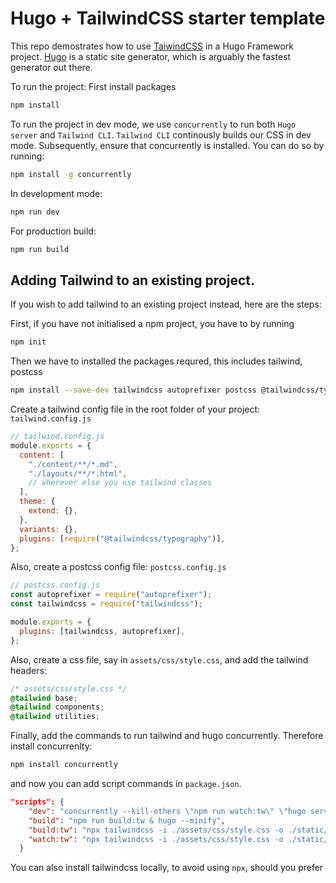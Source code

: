 # Hugo + TailwindCSS starter template

This repo demostrates how to use [TaiwindCSS](https://tailwindcss.com) in a Hugo Framework
project. [Hugo](https://gohugo.io) is a static site generator, which is arguably the fastest
generator out there.

To run the project:
First install packages

```bash
npm install
```

To run the project in dev mode, we use `concurrently` to run both `Hugo server` and `Tailwind CLI`. `Tailwind CLI` continously builds our CSS in dev mode.
Subsequently, ensure that concurrently is installed. You can do so by running:

```bash
npm install -g concurrently
```

In development mode:

```bash
npm run dev
```

For production build:

```bash
npm run build
```

## Adding Tailwind to an existing project.

If you wish to add tailwind to an existing project instead, here are the steps:

First, if you have not initialised a npm project, you have to by running

```bash
npm init
```

Then we have to installed the packages requred, this includes tailwind, postcss

```bash
npm install --save-dev tailwindcss autoprefixer postcss @tailwindcss/typography
```

Create a tailwind config file in the root folder of your project: `tailwind.config.js`

```js
// tailwind.config.js
module.exports = {
  content: [
    "./content/**/*.md",
    "./layouts/**/*.html",
    // wherever else you use tailwind classes
  ],
  theme: {
    extend: {},
  },
  variants: {},
  plugins: [require("@tailwindcss/typography")],
};
```

Also, create a postcss config file: `postcss.config.js`

```js
// postcss.config.js
const autoprefixer = require("autoprefixer");
const tailwindcss = require("tailwindcss");

module.exports = {
  plugins: [tailwindcss, autoprefixer],
};
```

Also, create a css file, say in `assets/css/style.css`, and add the tailwind headers:

```css
/* assets/css/style.css */
@tailwind base;
@tailwind components;
@tailwind utilities;
```

Finally, add the commands to run tailwind and hugo concurrently. Therefore install concurrenlty:

```bash
npm install concurrently
```

and now you can add script commands in `package.json`.

```json
"scripts": {
    "dev": "concurrently --kill-others \"npm run watch:tw\" \"hugo server --ignoreCache\"",
    "build": "npm run build:tw & hugo --minify",
    "build:tw": "npx tailwindcss -i ./assets/css/style.css -o ./static/style.css --minify",
    "watch:tw": "npx tailwindcss -i ./assets/css/style.css -o ./static/style.css --watch"
  }
```

You can also install tailwindcss locally, to avoid using `npx`, should you prefer
